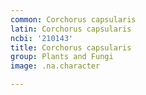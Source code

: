 ```yaml
---
common: Corchorus capsularis
latin: Corchorus capsularis
ncbi: '210143'
title: Corchorus capsularis
group: Plants and Fungi
image: .na.character

---
```

